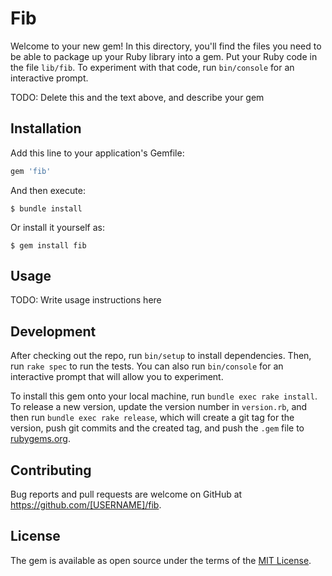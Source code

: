 # Fib

Welcome to your new gem! In this directory, you'll find the files you need to be able to package up your Ruby library into a gem. Put your Ruby code in the file `lib/fib`. To experiment with that code, run `bin/console` for an interactive prompt.

TODO: Delete this and the text above, and describe your gem

## Installation

Add this line to your application's Gemfile:

```ruby
gem 'fib'
```

And then execute:

    $ bundle install

Or install it yourself as:

    $ gem install fib

## Usage

TODO: Write usage instructions here

## Development

After checking out the repo, run `bin/setup` to install dependencies. Then, run `rake spec` to run the tests. You can also run `bin/console` for an interactive prompt that will allow you to experiment.

To install this gem onto your local machine, run `bundle exec rake install`. To release a new version, update the version number in `version.rb`, and then run `bundle exec rake release`, which will create a git tag for the version, push git commits and the created tag, and push the `.gem` file to [rubygems.org](https://rubygems.org).

## Contributing

Bug reports and pull requests are welcome on GitHub at https://github.com/[USERNAME]/fib.

## License

The gem is available as open source under the terms of the [MIT License](https://opensource.org/licenses/MIT).
